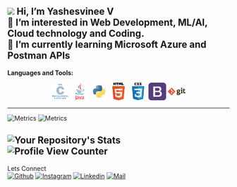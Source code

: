 <img src="https://raw.githubusercontent.com/verma-anushka/verma-anushka/master/gifs/wave.gif" width="30px"> Hi, I’m Yashesvinee V<br>
👀 I’m interested in Web Development, ML/AI, Cloud technology and Coding.  
🌱 I’m currently learning Microsoft Azure and Postman APIs<br> 
----
**Languages and Tools:**

<p align="center">

  <div align="center">
  
  <code><img height="40" src="https://raw.githubusercontent.com/github/explore/80688e429a7d4ef2fca1e82350fe8e3517d3494d/topics/c/c.png"></code>
  <code><img height="40" src="https://raw.githubusercontent.com/devicons/devicon/master/icons/java/java-original-wordmark.svg"></code> 
  <code><img height="40" src="https://raw.githubusercontent.com/github/explore/80688e429a7d4ef2fca1e82350fe8e3517d3494d/topics/python/python.png"></code>
  <code><img height="40" src="https://raw.githubusercontent.com/github/explore/80688e429a7d4ef2fca1e82350fe8e3517d3494d/topics/html/html.png"></code>
  <code><img height="40" src="https://raw.githubusercontent.com/github/explore/80688e429a7d4ef2fca1e82350fe8e3517d3494d/topics/css/css.png"></code> 
  <code><img height="40" src="https://raw.githubusercontent.com/github/explore/80688e429a7d4ef2fca1e82350fe8e3517d3494d/topics/bootstrap/bootstrap.png"></code>
   <code><img height="40" src="https://raw.githubusercontent.com/github/explore/80688e429a7d4ef2fca1e82350fe8e3517d3494d/topics/git/git.png"></code> 
 

  </div>
  </p>

----

![Metrics](https://metrics.lecoq.io/Yashesvinee)                                 ![Metrics](https://metrics.lecoq.io/Yashesvinee?template=classic&base.header=0&base.activity=0&base.community=0&base.repositories=0&base.metadata=0&achievements=1&achievements.threshold=C&achievements.secrets=true&achievements.display=detailed&achievements.limit=0&config.timezone=Asia%2FCalcutta)


![Your Repository's Stats](https://github-readme-stats.vercel.app/api?username=Yashesvinee&show_icons=true)
<br>
![Profile View Counter](https://komarev.com/ghpvc/?username=Yashesvinee)
----
Lets Connect<br>
[![Github](https://img.shields.io/github/followers/Yashesvinee?label=Follow&style=social)](https://github.com/Yashesvinee)
[![Instagram](https://img.shields.io/badge/-@yashesvineev-red?style=flat-square&logo=instagram&logoColor=white&link=https://www.instagram.com/yashesvineev/)](https://www.instagram.com/yashesvineev/)
[![Linkedin](https://img.shields.io/badge/-Yashesvinee_V-blue?style=flat-square&logo=linkedin&logoColor=white&link=https://www.linkedin.com/in/yashesvineev/)](https://www.linkedin.com/in/yashesvineev/)
[![Mail](https://img.shields.io/badge/-yashesvineev@gmail.com-gray?style=flat-square&logo=gmail&logoColor=red&link=https://www.linkedin.com/in/yashesvineev/)](mailto:yashesvineev@gmail.com)


